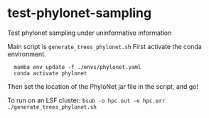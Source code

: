 # test-phylonet-sampling
Test phylonet sampling under uninformative information

Main script is `generate_trees_phylonet.sh`
First activate the conda environment.
```
  mamba env update -f ./envs/phylonet.yaml
  conda activate phylonet
```

Then set the location of the PhyloNet jar file in the script, and go!

To run on an LSF cluster: `bsub -o hpc.out -e hpc.err ./generate_trees_phylonet.sh`